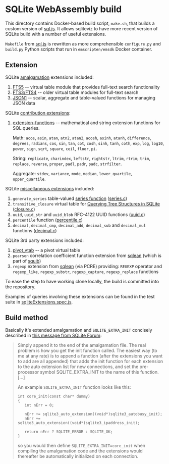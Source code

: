 # SQLite WebAssembly build

This directory contains Docker-based build script, `make.sh`, that builds
a custom version of [sql.js][1]. It allows sqliteviz to have more recent
version of SQLite build with a number of useful extensions.

`Makefile` from [sql.js][1] is rewritten as more comprehensible `configure.py`
 and `build.py` Python scripts that run in `emscripten/emsdk` Docker container.

## Extension

SQLite [amalgamation][2] extensions included:

1. [FTS5][4] -- virtual table module that provides full-text search
   functionality
2. [FTS3/FTS4][15] -- older virtual table modules for full-text search
3. [JSON1][16] -- scalar, aggregate and table-valued functions for managing JSON data

SQLite [contribution extensions][17]:

1. [extension-functions][18] -- mathematical and string extension functions for SQL queries.

   Math: `acos`, `asin`, `atan`, `atn2`, `atan2`, `acosh`, `asinh`, `atanh`, `difference`,
   `degrees`, `radians`, `cos`, `sin`, `tan`, `cot`, `cosh`, `sinh`, `tanh`, `coth`,
   `exp`, `log`, `log10`, `power`, `sign`, `sqrt`, `square`, `ceil`, `floor`, `pi`.

   String: `replicate`, `charindex`, `leftstr`, `rightstr`, `ltrim`, `rtrim`, `trim`,
   `replace`, `reverse`, `proper`, `padl`, `padr`, `padc`, `strfilter`.

   Aggregate: `stdev`, `variance`, `mode`, `median`, `lower_quartile`, `upper_quartile`.

SQLite [miscellaneous extensions][3] included:

1. `generate_series` table-valued [series function][6] ([series.c][7])
2. `transitive_closure` virtual table for
   [Querying Tree Structures in SQLite][11] ([closure.c][8])
3. `uuid`, `uuid_str` and `uuid_blob` RFC-4122 UUID functions ([uuid.c][9])
4. `percentile` function ([percentile.c][13])
5. `decimal`, `decimal_cmp`, `decimal_add`, `decimal_sub` and `decimal_mul` functions
   ([decimal.c][14])

SQLite 3rd party extensions included:

1. [pivot_vtab][5] -- a pivot virtual table
2. `pearson` correlation coefficient function extension from [sqlean][21]
   (which is part of [squib][20])
3. `regexp` extension from [sqlean][10] (via PCRE) providing: `REGEXP` operator and
   `regexp_like`, `regexp_substr`, `regexp_capture`, `regexp_replace` functions

To ease the step to have working clone locally, the build is committed into
the repository.

Examples of queries involving these extensions can be found in the test suite in
[sqliteExtensions.spec.js][19].

## Build method

Basically it's extended amalgamation and `SQLITE_EXTRA_INIT` concisely
described in [this message from SQLite Forum][12]:

> Simply append it to the end of the amalgamation file. The real problem is
> how you get the init function called. The easiest way (to me at any rate) is
> to append a function (after the extensions you want to add are all appended)
> that adds the init function for each extension to the auto extension list
> for new connections, and set the pre-processor symbol SQLITE_EXTRA_INIT to
> the name of this function. [...]
>
> An example `SQLITE_EXTRA_INIT` function looks like this:
>
> ```
> int core_init(const char* dummy)
> {
>    int nErr = 0;
>
>    nErr += sqlite3_auto_extension((void*)sqlite3_autobusy_init);
>    nErr += sqlite3_auto_extension((void*)sqlite3_ipaddress_init);
>
>    return nErr ? SQLITE_ERROR : SQLITE_OK;
> }
> ```
>
> so you would then define `SQLITE_EXTRA_INIT=core_init` when compiling the
> amalgamation code and the extensions would thereafter be automatically
> initialized on each connection.

[1]:  https://github.com/sql-js/sql.js
[2]:  https://sqlite.org/amalgamation.html
[3]:  https://sqlite.org/src/dir?ci=trunk&name=ext/misc
[4]:  https://sqlite.org/fts5.html
[5]:  https://github.com/jakethaw/pivot_vtab
[6]:  https://sqlite.org/series.html
[7]:  https://sqlite.org/src/file/ext/misc/series.c
[8]:  https://sqlite.org/src/file/ext/misc/closure.c
[9]:  https://sqlite.org/src/file/ext/misc/uuid.c
[10]: https://github.com/nalgeon/sqlean/tree/main/src/regexp
[11]: https://charlesleifer.com/blog/querying-tree-structures-in-sqlite-using-python-and-the-transitive-closure-extension/
[12]: https://sqlite.org/forum/forumpost/6ad7d4f4bebe5e06?raw
[13]: https://sqlite.org/src/file/ext/misc/percentile.c
[14]: https://sqlite.org/src/file/ext/misc/decimal.c
[15]: https://sqlite.org/fts3.html
[16]: https://sqlite.org/json1.html
[17]: https://sqlite.org/contrib/
[18]: https://sqlite.org/contrib//download/extension-functions.c?get=25
[19]: https://github.com/lana-k/sqliteviz/blob/master/tests/lib/database/sqliteExtensions.spec.js
[20]: https://github.com/mrwilson/squib/blob/master/pearson.c
[21]: https://github.com/nalgeon/sqlean/blob/incubator/src/pearson.c
